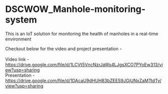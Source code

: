 # DSCWOW_Manhole-monitoring-system
This is an IoT solution for monitoring the health of manholes in a real-time environment <br>

Checkout below for the video and project presentation - <br><br>
Video link - https://drive.google.com/file/d/1LCVt5VncNzrJaWs4LJgsXCO7PYoEw313/view?usp=sharing <br>
Presentation - https://drive.google.com/file/d/1DAcaU9dHUH83bZEES9JGjUNxZaMTtdTy/view?usp=sharing
